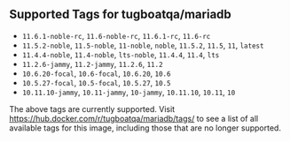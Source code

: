## Supported Tags for tugboatqa/mariadb

* `11.6.1-noble-rc`, `11.6-noble-rc`, `11.6.1-rc`, `11.6-rc`
* `11.5.2-noble`, `11.5-noble`, `11-noble`, `noble`, `11.5.2`, `11.5`, `11`, `latest`
* `11.4.4-noble`, `11.4-noble`, `lts-noble`, `11.4.4`, `11.4`, `lts`
* `11.2.6-jammy`, `11.2-jammy`, `11.2.6`, `11.2`
* `10.6.20-focal`, `10.6-focal`, `10.6.20`, `10.6`
* `10.5.27-focal`, `10.5-focal`, `10.5.27`, `10.5`
* `10.11.10-jammy`, `10.11-jammy`, `10-jammy`, `10.11.10`, `10.11`, `10`

The above tags are currently supported. Visit https://hub.docker.com/r/tugboatqa/mariadb/tags/ to see a list of all available tags for this image, including those that are no longer supported.
